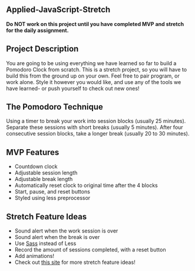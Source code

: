 ## Applied-JavaScript-Stretch

**Do NOT work on this project until you have completed MVP and stretch for the daily assignment.**

## Project Description
You are going to be using everything we have learned so far to build a Pomodoro Clock from scratch. This is a stretch project, so you will have to build this from the ground up on your own. Feel free to pair program, or work alone. Style it however you would like, and use any of the tools we have learned- or push yourself to check out new ones! 

## The Pomodoro Technique
Using a timer to break your work into session blocks (usually 25 minutes). Separate these sessions with short breaks (usually 5 minutes). After four consecutive session blocks, take a longer break (usually 20 to 30 minutes).

## MVP Features
* Countdown clock 
* Adjustable session length
* Adjustable break length
* Automatically reset clock to original time after the 4 blocks
* Start, pause, and reset buttons
* Styled using less preprocessor 

## Stretch Feature Ideas
* Sound alert when the work session is over
* Sound alert when the break is over
* Use [Sass](https://sass-lang.com/) instead of Less
* Record the amount of sessions completed, with a reset button
* Add animations!
* Check out [this site](https://zapier.com/blog/best-pomodoro-apps/) for more stretch feature ideas! 









